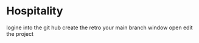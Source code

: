 # Hospitality

logine into the git hub 
create the retro
your main branch window open
edit the project
